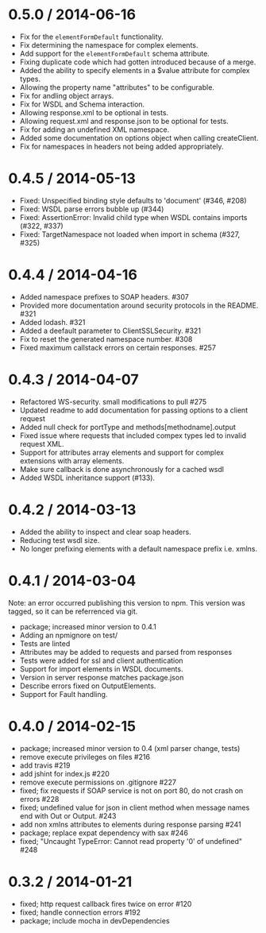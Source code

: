 0.5.0 / 2014-06-16
=================
* Fix for the `elementFormDefault` functionality.
* Fix determining the namespace for complex elements.
* Add support for the `elementFormDefault` schema attribute.
* Fixing duplicate code which had gotten introduced because of a merge.
* Added the ability to specify elements in a $value attribute for complex types.
* Allowing the property name "attributes" to be configurable.
* Fix for andling object arrays.
* Fix for WSDL and Schema interaction.
* Allowing response.xml to be optional in tests.
* Allowing request.xml and response.json to be optional for tests.
* Fix for adding an undefined XML namespace.
* Added some documentation on options object when calling createClient.
* Fix for namespaces in headers not being added appropriately.

0.4.5 / 2014-05-13
=================
* Fixed: Unspecified binding style defaults to 'document' (#346, #208)
* Fixed: WSDL parse errors bubble up (#344)
* Fixed: AssertionError: Invalid child type when WSDL contains imports (#322, #337)
* Fixed: TargetNamespace not loaded when import in schema (#327, #325)

0.4.4 / 2014-04-16
=================
* Added namespace prefixes to SOAP headers. #307
* Provided more documentation around security protocols in the README. #321
* Added lodash. #321
* Added a deefault parameter to ClientSSLSecurity. #321
* Fix to reset the generated namespace number. #308
* Fixed maximum callstack errors on certain responses. #257

0.4.3 / 2014-04-07
=================
* Refactored WS-security. small modifications to  pull #275
* Updated readme to add documentation for passing options to a client request
* Added null check for portType and methods[methodname].output
* Fixed issue where requests that included compex types led to invalid request XML.
* Support for attributes array elements and support for complex extensions with array elements.
* Make sure callback is done asynchronously for a cached wsdl
* Added WSDL inheritance support (#133).

0.4.2 / 2014-03-13
=================
* Added the ability to inspect and clear soap headers.
* Reducing test wsdl size.
* No longer prefixing elements with a default namespace prefix i.e. xmlns.

0.4.1 / 2014-03-04
=================
Note: an error occurred publishing this version to npm.  This version was tagged, so it can be referrenced via git.
 * package; increased minor version to 0.4.1
 * Adding an npmignore on test/
 * Tests are linted
 * Attributes may be added to requests and parsed from responses
 * Tests were added for ssl and client authentication
 * Support for import elements in WSDL documents.
 * Version in server response matches package.json
 * Describe errors fixed on OutputElements.
 * Support for Fault handling.

0.4.0 / 2014-02-15
==================

 * package; increased minor version to 0.4 (xml parser change, tests)
 * remove execute privileges on files #216
 * add travis #219
 * add jshint for index.js #220
 * remove execute permissions on .gitignore #227
 * fixed; fix requests if SOAP service is not on port 80, do not crash on errors #228
 * fixed; undefined value for json in client method when message names end with Out or Output. #243
 * add non xmlns attributes to elements during response parsing #241
 * package; replace expat dependency with sax #246
 * fixed; "Uncaught TypeError: Cannot read property '0' of undefined" #248

0.3.2 / 2014-01-21
==================

 * fixed; http request callback fires twice on error #120
 * fixed; handle connection errors #192
 * package; include mocha in devDependencies
